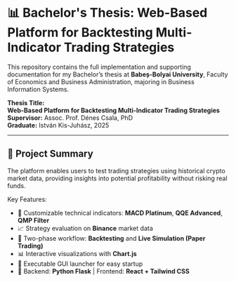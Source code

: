 # 📊 Bachelor's Thesis: Web-Based Platform for Backtesting Multi-Indicator Trading Strategies

This repository contains the full implementation and supporting documentation for my Bachelor’s thesis at **Babeș-Bolyai University**, Faculty of Economics and Business Administration, majoring in Business Information Systems.

**Thesis Title:**  
**Web-Based Platform for Backtesting Multi-Indicator Trading Strategies**  
**Supervisor:** Assoc. Prof. Dénes Csala, PhD  
**Graduate:** István Kis-Juhász, 2025

---

## 🧠 Project Summary

The platform enables users to test trading strategies using historical crypto market data, providing insights into potential profitability without risking real funds.

Key Features:
- 🔧 Customizable technical indicators: **MACD Platinum**, **QQE Advanced**, **QMP Filter**
- 📈 Strategy evaluation on **Binance** market data
- 🔄 Two-phase workflow: **Backtesting** and **Live Simulation (Paper Trading)**
- 📊 Interactive visualizations with **Chart.js**
- 🧪 Executable GUI launcher for easy startup
- 🧵 Backend: **Python Flask** | Frontend: **React + Tailwind CSS**

